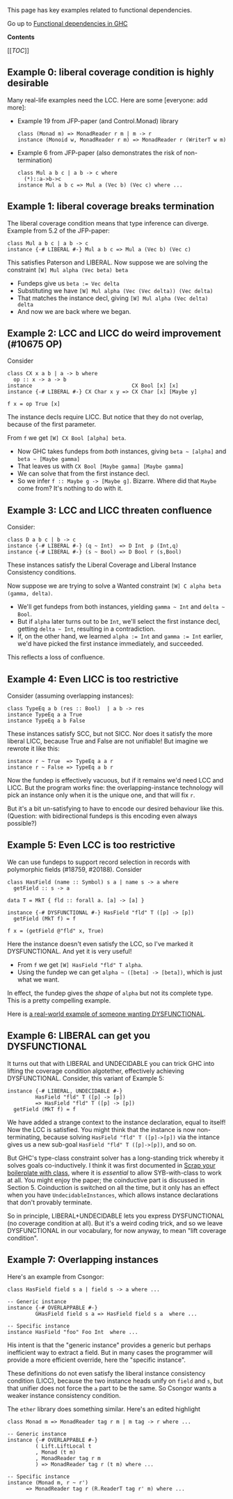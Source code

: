 This page has key examples related to functional dependencies.

Go up to [Functional dependencies in GHC](..)

**Contents**

[[_TOC_]]

## Example 0: liberal coverage condition is highly desirable

Many real-life examples need the LCC. Here are some [everyone: add more]:

* Example 19 from JFP-paper (and Control.Monad) library
  ```
  class (Monad m) => MonadReader r m | m -> r
  instance (Monoid w, MonadReader r m) => MonadReader r (WriterT w m)
  ```
* Example 6 from JFP-paper (also demonstrates the risk of non-termination)
  ```
  class Mul a b c | a b -> c where
    (*)::a->b->c
  instance Mul a b c => Mul a (Vec b) (Vec c) where ...
  ```

## Example 1: liberal coverage breaks termination

The liberal coverage condition means that type inference can diverge.
Example from 5.2 of the JFP-paper:
```
class Mul a b c | a b -> c
instance {-# LIBERAL #-} Mul a b c => Mul a (Vec b) (Vec c)
```
This satisfies Paterson and LIBERAL.
Now suppose we are solving the constraint `[W] Mul alpha (Vec beta) beta`
* Fundeps give us `beta := Vec delta`
* Substituting we have `[W] Mul alpha (Vec (Vec delta)) (Vec delta)`
* That matches the instance decl, giving `[W] Mul alpha (Vec delta) delta`
* And now we are back where we began.

## Example 2: LCC and LICC do weird improvement (#10675 OP)

Consider
```
class CX x a b | a -> b where
  op :: x -> a -> b
instance                                CX Bool [x] [x]
instance {-# LIBERAL #-} CX Char x y => CX Char [x] [Maybe y]

f x = op True [x]
```
The instance decls require LICC.  But notice that they do not overlap, because of the first parameter.

From `f` we get `[W] CX Bool [alpha] beta`.
* Now GHC takes fundeps from *both* instances, giving `beta ~ [alpha]` and `beta ~ [Maybe gamma]`
* That leaves us with `CX Bool [Maybe gamma] [Maybe gamma]`
* We can solve that from the first instance decl.
* So we infer `f :: Maybe g -> [Maybe g]`.
  Bizarre.  Where did that `Maybe` come from?  It's nothing to do with it.

## Example 3: LCC and LICC threaten confluence

Consider:
```
class D a b c | b -> c
instance {-# LIBERAL #-} (q ~ Int)  => D Int  p (Int,q)
instance {-# LIBERAL #-} (s ~ Bool) => D Bool r (s,Bool)
```
These instances satisfy the Liberal Coverage and Liberal Instance Consistency conditions.

Now suppose we are trying to solve a Wanted constraint `[W] C alpha beta (gamma, delta)`.
* We'll get fundeps from both instances, yielding `gamma ~ Int` and `delta ~ Bool`.
* But if `alpha` later turns out to be `Int`, we'll select the first instance decl, getting `delta ~ Int`, resulting in a contradiction.
* If, on the other hand, we learned `alpha := Int` and `gamma := Int` earlier, we'd have picked the first instance immediately, and succeeded.

This reflects a loss of confluence.

## Example 4: Even LICC is too restrictive

Consider (assuming overlapping instances):
```
class TypeEq a b (res :: Bool)  | a b -> res
instance TypeEq a a True
instance TypeEq a b False
```
These instances satisfy SCC, but not SICC.
Nor does it satisfy the more liberal LICC, because True and False are not unifiable!  But imagine we rewrote it like this:
```
instance r ~ True  => TypeEq a a r
instance r ~ False => TypeEq a b r
```
Now the fundep is effectively vacuous, but if it remains we'd need LCC and LICC.  But the program works fine: the overlapping-instance technology will pick an instance only when it is the unique one, and that will fix `r`.

But it's a bit un-satisfying to have to encode our desired behaviour like this.
(Question: with bidirectional fundeps is this encoding even always possible?)

## Example 5: Even LCC is too restrictive

We can use fundeps to support record selection in records with polymorphic fields (#18759, #20188).  Consider
```
class HasField (name :: Symbol) s a | name s -> a where
  getField :: s -> a

data T = MkT { fld :: forall a. [a] -> [a] }

instance {-# DYSFUNCTIONAL #-} HasField "fld" T ([p] -> [p])
  getField (MkT f) = f

f x = (getField @"fld" x, True)
```
Here the instance doesn't even satisfy the LCC, so I've marked it DYSFUNCTIONAL.  And yet it is very useful!
* From `f` we get `[W] HasField "fld" T alpha`.
* Using the fundep we can get `alpha ~ ([beta] -> [beta])`, which is just what we want.

In effect, the fundep gives the *shape* of `alpha` but not its complete type.  This is a pretty compelling example.

Here is [a real-world example of someone wanting DYSFUNCTIONAL](https://stackoverflow.com/questions/65514023/how-to-require-functional-dependencies-in-kind-signature).

## Example 6: LIBERAL can get you DYSFUNCTIONAL

It turns out that with LIBERAL and UNDECIDABLE you can trick GHC into lifting the coverage condition algotether, effectively achieving DYSFUNCTIONAL.  Consider, this variant of Example 5:
```
instance {-# LIBERAL, UNDECIDABLE #-}
         HasField "fld" T ([p] -> [p])
         => HasField "fld" T ([p] -> [p])
  getField (MkT f) = f
```
We have added a strange context to the instance declaration, equal to itself!  Now the LCC is satisfied.  You might think that the instance is now non-terminating, because solving `HasField "fld" T ([p]->[p])` via the intance gives us a new sub-goal `HasField "fld" T ([p]->[p])`, and so on.

But GHC's type-class constraint solver has a long-standing trick whereby it solves goals co-inductively. I think it was first documented in [Scrap your boilerplate with class](https://www.microsoft.com/en-us/research/publication/scrap-your-boilerplate-with-class/), where it is *essential* to allow SYB-with-class to work at all.  You might enjoy the paper; the coinductive part is discussed in Section 5.   Coinduction is switched on all the time, but it only has an effect when you have `UndecidableInstances`, which allows instance declarations that don't provably terminate.

So in principle, LIBERAL+UNDECIDABLE lets you express DYSFUNCTIONAL (no coverage condition at all).  But it's a weird coding trick, and so we leave DYSFUNCTIONAL in our vocabulary, for now anyway, to mean "lift coverage condition".

## Example 7: Overlapping instances

Here's an example from Csongor:
```
class HasField field s a | field s -> a where ...

-- Generic instance
instance {-# OVERLAPPABLE #-} 
         GHasField field s a => HasField field s a  where ...

-- Specific instance
instance HasField "foo" Foo Int  where ...
```
His intent is that the "generic instance" provides a generic but perhaps inefficient way to extract a field.  But in many cases the programmer will provide a more efficient override, here the "specific instance".

These definitions do not even satisfy the liberal instance consistency condition (LICC), because the two instance heads unify on `field` and `s`, but that unifier does not force the `a` part to be the same.   So Csongor wants a weaker instance consistency condition.

The `ether` library does something similar. Here's an edited highlight
```
class Monad m => MonadReader tag r m | m tag -> r where ...

-- Generic instance
instance {-# OVERLAPPABLE #-}
         ( Lift.LiftLocal t
         , Monad (t m)
         , MonadReader tag r m
         ) => MonadReader tag r (t m) where ...

-- Specific instance
instance (Monad m, r ~ r') 
      => MonadReader tag r (R.ReaderT tag r' m) where ...
```